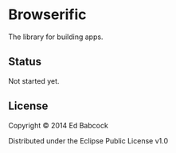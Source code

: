 # Browserific

The library for building apps.


## Status

Not started yet.

## License

Copyright © 2014 Ed Babcock

Distributed under the Eclipse Public License v1.0
